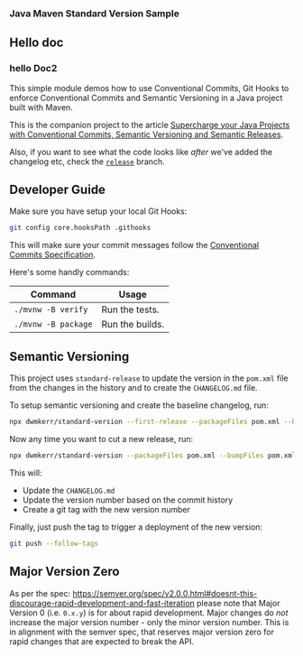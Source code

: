 ### Java Maven Standard Version Sample
## Hello doc
### hello Doc2

This simple module demos how to use Conventional Commits, Git Hooks to enforce Conventional Commits and Semantic Versioning in a Java project built with Maven.

This is the companion project to the article [Supercharge your Java Projects with Conventional Commits, Semantic Versioning and Semantic Releases](https://dwmkerr.com/conventional-commits-and-semantic-versioning-for-java/).

Also, if you want to see what the code looks like _after_ we've added the changelog etc, check the [`release`](https://github.com/dwmkerr/java-maven-standard-version-sample/tree/release) branch.

## Developer Guide

Make sure you have setup your local Git Hooks:

```sh
git config core.hooksPath .githooks
```

This will make sure your commit messages follow the [Conventional Commits Specification](https://www.conventionalcommits.org/en/v1.0.0/).

Here's some handly commands:

| Command | Usage |
|---------|-------|
| `./mvnw -B verify` | Run the tests. |
| `./mvnw -B package` | Run the builds. |

## Semantic Versioning

This project uses `standard-release` to update the version in the `pom.xml` file from the changes in the history and to create the `CHANGELOG.md` file.

To setup semantic versioning and create the baseline changelog, run:

```sh
npx dwmkerr/standard-version --first-release --packageFiles pom.xml --bumpFiles pom.xml
```

Now any time you want to cut a new release, run:

```sh
npx dwmkerr/standard-version --packageFiles pom.xml --bumpFiles pom.xml
```

This will:

- Update the `CHANGELOG.md`
- Update the version number based on the commit history
- Create a git tag with the new version number

Finally, just push the tag to trigger a deployment of the new version:

```sh
git push --follow-tags
```

## Major Version Zero

As per the spec: https://semver.org/spec/v2.0.0.html#doesnt-this-discourage-rapid-development-and-fast-iteration please note that Major Version 0 (i.e. `0.x.y`) is for about rapid development. Major changes do _not_ increase the major version number - only the minor version number. This is in alignment with the semver spec, that reserves major version zero for rapid changes that are expected to break the API.
